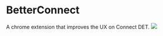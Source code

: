 # BetterConnect
A chrome extension that improves the UX on Connect DET.
<img src="https://cdn.discordapp.com/attachments/1223106999516921996/1348562324138496120/connect.png?ex=67cfea09&is=67ce9889&hm=f45cb63cee734a3cbbe0f370573c0d5a71b6c912d008a8d9799881c5ed0a34e8&">
